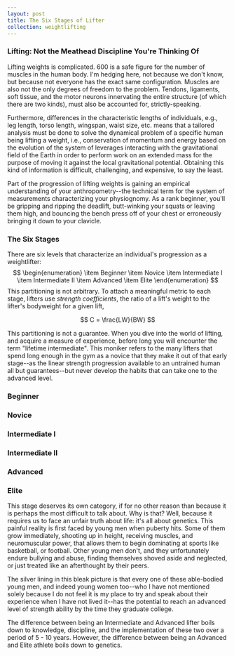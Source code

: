 ```yaml
---
layout: post
title: The Six Stages of Lifter
collection: weightlifting
---
```

### Lifting: Not the Meathead Discipline You're Thinking Of
Lifting weights is complicated. 600 is a safe figure for the number of muscles in the human body. I'm hedging here, not because we don't know, but because not everyone has the exact same configuration. Muscles are also not the only degrees of freedom to the problem. Tendons, ligaments, soft tissue, and the motor neurons innervating the entire structure (of which there are two kinds), must also be accounted for, strictly-speaking.

Furthermore, differences in the characteristic lengths of individuals, e.g., leg length, torso length, wingspan, waist size, etc. means that a tailored analysis must be done to solve the dynamical problem of a specific human being lifting a weight, i.e., conservation of momentum and energy based on the evolution of the system of leverages interacting with the gravitational field of the Earth in order to perform work on an extended mass for the purpose of moving it against the local gravitational potential. Obtaining this kind of information is difficult, challenging, and expensive, to say the least. 

Part of the progression of lifting weights is gaining an empirical understanding of your anthropometry--the technical term for the system of measurements characterizing your physiognomy. As a rank beginner, you'll be gripping and ripping the deadlift, butt-winking your squats or leaving them high, and bouncing the bench press off of your chest or erroneously bringing it down to your clavicle. 

### The Six Stages
There are six levels that characterize an individual's progression as a weightlifter:
$$
\begin{enumeration}
\item Beginner
\item Novice
\item Intermediate I
\item Intermediate II
\item Advanced
\item Elite
\end{enumeration}
$$
This partitioning is not arbitrary. To attach a meaningful metric to each stage, lifters use $\textit{strength coefficients}$, the ratio of a lift's weight to the lifter's bodyweight for a given lift,

$$
C = \frac{LW}{BW}
$$

This partitioning is not a guarantee. When you dive into the world of lifting, and acquire a measure of experience, before long you will encounter the term "lifetime intermediate". This moniker refers to the many lifters that spend long enough in the gym as a novice that they make it out of that early stage--as the linear strength progression available to an untrained human all but guarantees--but never develop the habits that can take one to the advanced level. 

### Beginner

### Novice

### Intermediate I

### Intermediate II

### Advanced


### Elite
This stage deserves its own category, if for no other reason than because it is perhaps the most difficult to talk about. Why is that? Well, because it requires us to face an unfair truth about life: it's all about genetics. This painful reality is first faced by young men when puberty hits. Some of them grow immediately, shooting up in height, receiving muscles, and neuromuscular power, that allows them to begin dominating at sports like basketball, or football. Other young men don't, and they unfortunately endure bullying and abuse, finding themselves shoved aside and neglected, or just treated like an afterthought by their peers. 

The silver lining in this bleak picture is that every one of these able-bodied young men, and indeed young women too--who I have not mentioned solely because I do not feel it is my place to try and speak about their experience when I have not lived it--has the potential to reach an advanced level of strength ability by the time they graduate college.  

The difference between being an Intermediate and Advanced lifter boils down to knowledge, discipline, and the implementation of these two over a period of 5 - 10 years. However, the difference between being an Advanced and Elite athlete boils down to genetics. 